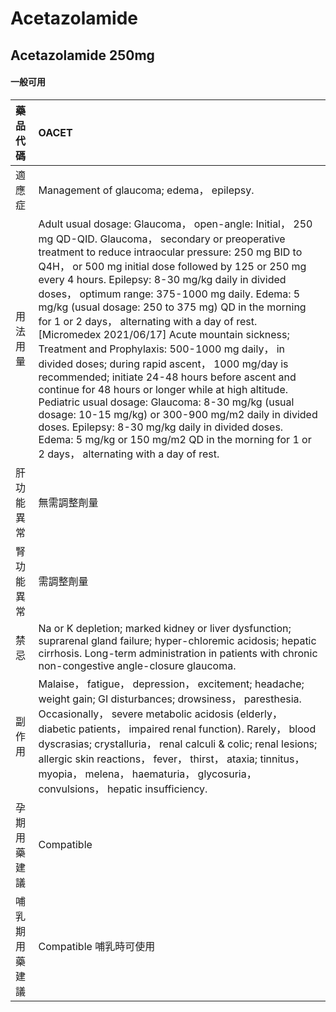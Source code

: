# Acetazolamide

## Acetazolamide 250mg

#### 一般可用

| 藥品代碼       | OACET                                                                                                                                                                                                                                                                                                                                                                                                                                                                                                                                                                                                                                                                                                                                                                                                                                                                                                                                                                     |
|:---------------|:--------------------------------------------------------------------------------------------------------------------------------------------------------------------------------------------------------------------------------------------------------------------------------------------------------------------------------------------------------------------------------------------------------------------------------------------------------------------------------------------------------------------------------------------------------------------------------------------------------------------------------------------------------------------------------------------------------------------------------------------------------------------------------------------------------------------------------------------------------------------------------------------------------------------------------------------------------------------------|
| 適應症         | Management of glaucoma; edema， epilepsy.                                                                                                                                                                                                                                                                                                                                                                                                                                                                                                                                                                                                                                                                                                                                                                                                                                                                                                                                 |
| 用法用量       | Adult usual dosage: Glaucoma， open-angle: Initial， 250 mg QD-QID. Glaucoma， secondary or preoperative treatment to reduce intraocular pressure: 250 mg BID to Q4H， or 500 mg initial dose followed by 125 or 250 mg every 4 hours. Epilepsy: 8-30 mg/kg daily in divided doses， optimum range: 375-1000 mg daily. Edema: 5 mg/kg (usual dosage: 250 to 375 mg) QD in the morning for 1 or 2 days， alternating with a day of rest. [Micromedex 2021/06/17] Acute mountain sickness; Treatment and Prophylaxis: 500-1000 mg daily， in divided doses; during rapid ascent， 1000 mg/day is recommended; initiate 24-48 hours before ascent and continue for 48 hours or longer while at high altitude. Pediatric usual dosage: Glaucoma: 8-30 mg/kg (usual dosage: 10-15 mg/kg) or 300-900 mg/m2 daily in divided doses. Epilepsy: 8-30 mg/kg daily in divided doses. Edema: 5 mg/kg or 150 mg/m2 QD in the morning for 1 or 2 days， alternating with a day of rest. |
| 肝功能異常     | 無需調整劑量                                                                                                                                                                                                                                                                                                                                                                                                                                                                                                                                                                                                                                                                                                                                                                                                                                                                                                                                                              |
| 腎功能異常     | 需調整劑量                                                                                                                                                                                                                                                                                                                                                                                                                                                                                                                                                                                                                                                                                                                                                                                                                                                                                                                                                                |
| 禁忌           | Na or K depletion; marked kidney or liver dysfunction; suprarenal gland failure; hyper-chloremic acidosis; hepatic cirrhosis. Long-term administration in patients with chronic non-congestive angle-closure glaucoma.                                                                                                                                                                                                                                                                                                                                                                                                                                                                                                                                                                                                                                                                                                                                                    |
| 副作用         | Malaise， fatigue， depression， excitement; headache; weight gain; GI disturbances; drowsiness， paresthesia. Occasionally， severe metabolic acidosis (elderly， diabetic patients， impaired renal function). Rarely， blood dyscrasias; crystalluria， renal calculi & colic; renal lesions; allergic skin reactions， fever， thirst， ataxia; tinnitus， myopia， melena， haematuria， glycosuria， convulsions， hepatic insufficiency.                                                                                                                                                                                                                                                                                                                                                                                                                                                                                                                           |
| 孕期用藥建議   | Compatible                                                                                                                                                                                                                                                                                                                                                                                                                                                                                                                                                                                                                                                                                                                                                                                                                                                                                                                                                                |
| 哺乳期用藥建議 | Compatible 哺乳時可使用                                                                                                                                                                                                                                                                                                                                                                                                                                                                                                                                                                                                                                                                                                                                                                                                                                                                                                                                                   |

